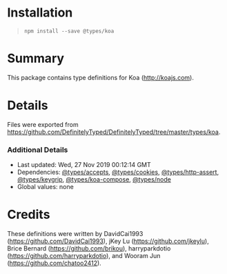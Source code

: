 # Installation
> `npm install --save @types/koa`

# Summary
This package contains type definitions for Koa (http://koajs.com).

# Details
Files were exported from https://github.com/DefinitelyTyped/DefinitelyTyped/tree/master/types/koa.

### Additional Details
 * Last updated: Wed, 27 Nov 2019 00:12:14 GMT
 * Dependencies: [@types/accepts](https://npmjs.com/package/@types/accepts), [@types/cookies](https://npmjs.com/package/@types/cookies), [@types/http-assert](https://npmjs.com/package/@types/http-assert), [@types/keygrip](https://npmjs.com/package/@types/keygrip), [@types/koa-compose](https://npmjs.com/package/@types/koa-compose), [@types/node](https://npmjs.com/package/@types/node)
 * Global values: none

# Credits
These definitions were written by DavidCai1993 (https://github.com/DavidCai1993), jKey Lu (https://github.com/jkeylu), Brice Bernard (https://github.com/brikou), harryparkdotio (https://github.com/harryparkdotio), and Wooram Jun (https://github.com/chatoo2412).
